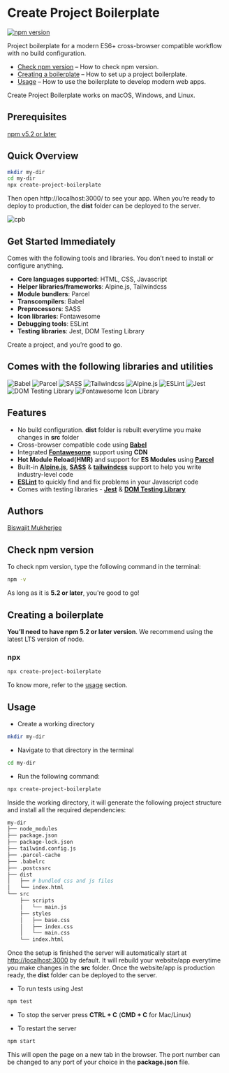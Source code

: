 # Create Project Boilerplate
[![npm version](https://img.shields.io/badge/npm%20package-v2.2.11-brightgreen)](https://img.shields.io/badge/npm%20package-v2.2.11-brightgreen)

Project boilerplate for a modern ES6+ cross-browser compatible workflow with no build configuration.

  - [Check npm version](#check-npm-version) – How to check npm version.
  - [Creating a boilerplate](#creating-a-boilerplate) – How to set up a project boilerplate.
  - [Usage](#usage) – How to use the boilerplate to develop modern web apps.

Create Project Boilerplate works on macOS, Windows, and Linux.


## Prerequisites

[npm v5.2 or later](https://nodejs.org/)


## Quick Overview

```bash
mkdir my-dir
cd my-dir
npx create-project-boilerplate
```

Then open http://localhost:3000/ to see your app.
When you’re ready to deploy to production, the **dist** folder can be deployed to the server.

![cpb](https://i.ibb.co/GtR3NNB/cpb.gif)

## Get Started Immediately

Comes with the following tools and libraries. You don’t need to install or configure anything.

- **Core languages supported**: HTML, CSS, Javascript
- **Helper libraries/frameworks**: Alpine.js, Tailwindcss
- **Module bundlers**: Parcel
- **Transcompilers**: Babel
- **Preprocessors**: SASS
- **Icon libraries**: Fontawesome
- **Debugging tools**: ESLint
- **Testing libraries**: Jest, DOM Testing Library

Create a project, and you’re good to go.


## Comes with the following libraries and utilities

![Babel](https://i.ibb.co/92NNxh5/babel.png)
![Parcel](https://i.ibb.co/YQFc20c/parcel.png)
![SASS](https://i.ibb.co/KGyHMR3/sass.png)
![Tailwindcss](https://i.ibb.co/3ML21Lp/tailwindcss.png)
![Alpine.js](https://i.ibb.co/82sPL6y/alpinejs.jpg)
![ESLint](https://i.ibb.co/tQNY8rz/eslint.png)
![Jest](https://i.ibb.co/WcJBYhH/jest.png)
![DOM Testing Library](https://i.ibb.co/pb1hT3w/dom-testing-library.jpg)
![Fontawesome Icon Library](https://i.ibb.co/SyPy3YN/fontawesome.png)


## Features

- No build configuration. **dist** folder is rebuilt everytime you make changes in **src** folder
- Cross-browser compatible code using **[Babel](https://babeljs.io/)**
- Integrated **[Fontawesome](https://fontawesome.com/)** support using **CDN**
- **Hot Module Reload(HMR)** and support for **ES Modules** using **[Parcel](https://parceljs.org/)**
- Built-in **[Alpine.js](https://alpinejs.dev/)**, **[SASS](https://sass-lang.com/)** & **[tailwindcss](https://tailwindcss.com/)** support to help you write industry-level code
- **[ESLint](https://eslint.org/)** to quickly find and fix problems in your Javascript code
- Comes with testing libraries - **[Jest](https://jestjs.io/)** & **[DOM Testing Library](https://testing-library.com/)**


## Authors

[Biswajit Mukherjee](https://github.com/Biswajit-Mukherjee)


## Check npm version

To check npm version, type the following command in the terminal:

```bash
npm -v
```

As long as it is **5.2 or later**, you're good to go!


## Creating a boilerplate

**You’ll need to have npm 5.2 or later version**. We recommend using the latest LTS version of node.

**<h3>npx</h3>**

```bash
npx create-project-boilerplate
```

To know more, refer to the [usage](#Usage) section.


## Usage

- Create a working directory
```bash
mkdir my-dir
```

- Navigate to that directory in the terminal
```bash
cd my-dir
```

- Run the following command:
```bash
npx create-project-boilerplate
```

Inside the working directory, it will generate the following project structure and install all the required dependencies:

```bash
my-dir
├── node_modules
├── package.json
├── package-lock.json
├── tailwind.config.js
├── .parcel-cache
├── .babelrc
├── .postcssrc
├── dist
│   ├── # bundled css and js files
│   └── index.html
└── src
    ├── scripts
    │   └── main.js
    ├── styles
    │   ├── base.css
    │   ├── index.css
    │   └── main.css
    └── index.html

```

Once the setup is finished the server will automatically start at [http://localhost:3000](http://localhost:3000) by default. It will rebuild your website/app everytime you make changes in the **src** folder. Once the website/app is production ready, the **dist** folder can be deployed to the server.

- To run tests using Jest

```bash
npm test
```

- To stop the server press **CTRL + C** (**CMD + C** for Mac/Linux)

- To restart the server

```bash
npm start
```

This will open the page on a new tab in the browser. The port number can be changed to any port of your choice in the **package.json** file.
